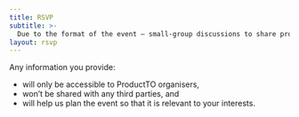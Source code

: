 ```yaml
---
title: RSVP
subtitle: >-
  Due to the format of the event – small-group discussions to share problems and learnings from practising Product Managers – we can only register those with direct experience.
layout: rsvp
---
```


Any information you provide:
- will only be accessible to ProductTO organisers,
- won’t be shared with any third parties, and
- will help us plan the event so that it is relevant to your interests.